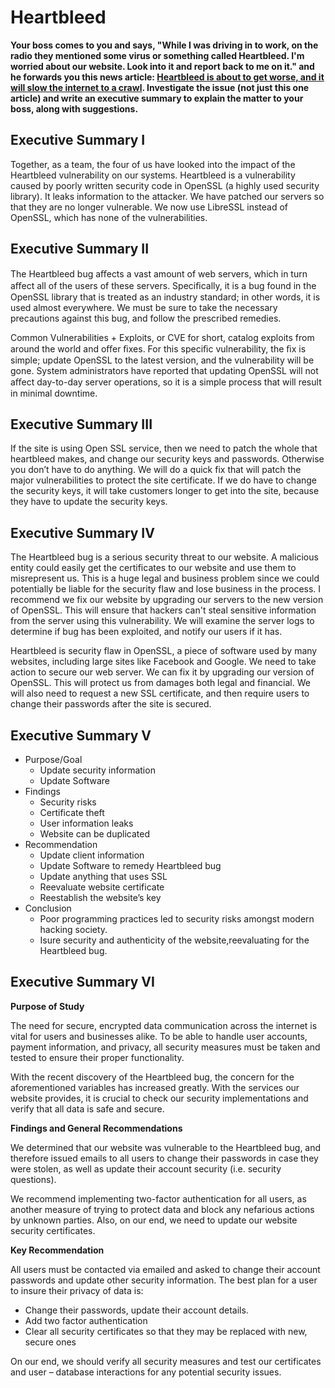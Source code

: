 Heartbleed
==========
**Your boss comes to you and says, "While I was driving in to work, on the radio they mentioned some virus or something called Heartbleed. I'm worried about our website. Look into it and report back to me on it." and he forwards you this news article: [Heartbleed is about to get worse, and it will slow the internet to a crawl](http://www.washingtonpost.com/blogs/the-switch/wp/2014/04/14/heartbleed-is-about-to-get-worse-and-it-will-slow-the-internet-to-a-crawl/). Investigate the issue (not just this one article) and write an executive summary to explain the matter to your boss, along with suggestions.**

Executive Summary I
-------------------
Together, as a team, the four of us have looked into the impact of the Heartbleed vulnerability on our systems. Heartbleed is a vulnerability caused by poorly written security code in OpenSSL (a highly used security library). It leaks information to the attacker. We have patched our servers so that they are no longer vulnerable. We now use LibreSSL instead of OpenSSL, which has none of the vulnerabilities.

Executive Summary II
--------------------
The Heartbleed bug aﬀects a vast amount of web servers, which in turn aﬀect all of the users of these servers. Speciﬁcally, it is a bug found in the OpenSSL library that is treated as an industry standard; in other words, it is used almost everywhere. We must be sure to take the necessary precautions against this bug, and follow the prescribed remedies.

Common Vulnerabilities + Exploits, or CVE for short, catalog exploits from around the world and oﬀer ﬁxes. For this speciﬁc vulnerability, the ﬁx is simple; update OpenSSL to the latest version, and the vulnerability will be gone. System administrators have reported that updating OpenSSL will not aﬀect day-to-day server operations, so it is a simple process that will result in minimal downtime.

Executive Summary III
---------------------
If the site is using Open SSL service, then we need to patch the whole that heartbleed makes, and change our security keys and passwords. Otherwise you don’t have to do anything. We will do a quick fix that will patch the major vulnerabilities to protect the site certificate. If we do have to change the security keys, it will take customers longer to get into the site, because they have to update the security keys.

Executive Summary IV
--------------------
The Heartbleed bug is a serious security threat to our website. A malicious entity could easily get the certificates to our website and use them to misrepresent us. This is a huge legal and business problem since we could potentially be liable for the security flaw and lose business in the process. I recommend we fix our website by upgrading our servers to the new version of OpenSSL. This will ensure that hackers can't steal sensitive information from the server using this vulnerability. We will examine the server logs to determine if bug has been exploited, and notify our users if it has.

Heartbleed is security flaw in OpenSSL, a piece of software used by many websites, including large sites like Facebook and Google. We need to take action to secure our web server. We can fix it by upgrading our version of OpenSSL. This will protect us from damages both legal and financial. We will also need to request a new SSL certificate, and then require users to change their passwords after the site is secured.

Executive Summary V
-------------------
* Purpose/Goal
  * Update security information
  * Update Software
* Findings
  * Security risks
  * Certificate theft
  * User information leaks
  * Website can be duplicated
* Recommendation
  * Update client information
  * Update Software to remedy Heartbleed bug
  * Update anything that uses SSL
  * Reevaluate website certificate
  * Reestablish the website’s key
* Conclusion
  * Poor programming practices led to security risks amongst modern hacking society.
  * Isure security and authenticity of the website,reevaluating for the Heartbleed bug.

Executive Summary VI
--------------------
**Purpose of Study**

The need for secure, encrypted data communication across the internet is vital for users and businesses alike. To be able to handle user accounts, payment information, and privacy, all security measures must be taken and tested to ensure their proper functionality.

With the recent discovery of the Heartbleed bug, the concern for the aforementioned variables has increased greatly. With the services our website provides, it is crucial to check our security implementations and verify that all data is safe and secure.

**Findings and General Recommendations**

We determined that our website was vulnerable to the Heartbleed bug, and therefore issued emails to all users to change their passwords in case they were stolen, as well as update their account security (i.e. security questions).

We recommend implementing two-factor authentication for all users, as another measure of trying to protect data and block any nefarious actions by unknown parties. Also, on our end, we need to update our website security certificates.

**Key Recommendation**

All users must be contacted via emailed and asked to change their account passwords and
update other security information. The best plan for a user to insure their privacy of data is:
  * Change their passwords, update their account details.
  * Add two factor authentication
  * Clear all security certificates so that they may be replaced with new, secure ones

On our end, we should verify all security measures and test our certificates and user – database interactions for any potential security issues.